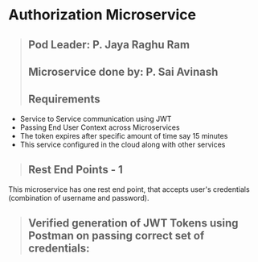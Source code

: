 #  **Authorization Microservice**

>## **Pod Leader: P. Jaya Raghu Ram**
>## **Microservice done by: P. Sai Avinash**
>## Requirements

- Service to Service communication using JWT
- Passing End User Context across Microservices
- The token expires after specific amount of time say 15 minutes
- This service configured in the cloud along with other services

>## Rest End Points - 1
This microservice has one rest end point, that accepts user's credentials (combination of username and password). 

>## Verified generation of JWT Tokens using Postman on passing correct set of credentials:



